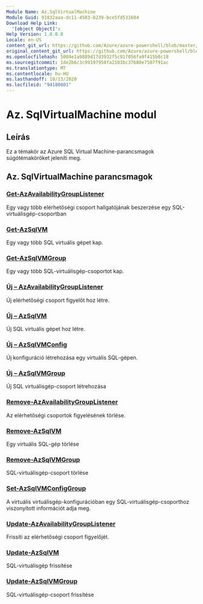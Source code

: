 ```yaml
---
Module Name: Az.SqlVirtualMachine
Module Guid: 91832aaa-dc11-4583-8239-bce5fd531604
Download Help Link:
  '[object Object]': 
Help Version: 1.0.0.0
Locale: en-US
content_git_url: https://github.com/Azure/azure-powershell/blob/master/src/SqlVirtualMachine/SqlVirtualMachine/help/Az.SqlVirtualMachine.md
original_content_git_url: https://github.com/Azure/azure-powershell/blob/master/src/SqlVirtualMachine/SqlVirtualMachine/help/Az.SqlVirtualMachine.md
ms.openlocfilehash: 5084e1a9889d17d3932f5c91f056fa9f415b8c18
ms.sourcegitcommit: 1de2b6c3c99197958fa2101bc37680e7507f91ac
ms.translationtype: MT
ms.contentlocale: hu-HU
ms.lasthandoff: 10/13/2020
ms.locfileid: "94180801"
---
```

# Az. SqlVirtualMachine modul
## Leírás
Ez a témakör az Azure SQL Virtual Machine-parancsmagok súgótémaköröket jeleníti meg.

## Az. SqlVirtualMachine parancsmagok
### [Get-AzAvailabilityGroupListener](Get-AzAvailabilityGroupListener.md)
Egy vagy több elérhetőségi csoport hallgatójának beszerzése egy SQL-virtuálisgép-csoportban

### [Get-AzSqlVM](Get-AzSqlVM.md)
Egy vagy több SQL virtuális gépet kap.

### [Get-AzSqlVMGroup](Get-AzSqlVMGroup.md)
Egy vagy több SQL-virtuálisgép-csoportot kap.

### [Új – AzAvailabilityGroupListener](New-AzAvailabilityGroupListener.md)
Új elérhetőségi csoport figyelőt hoz létre.

### [Új – AzSqlVM](New-AzSqlVM.md)
Új SQL virtuális gépet hoz létre.

### [Új – AzSqlVMConfig](New-AzSqlVMConfig.md)
Új konfiguráció létrehozása egy virtuális SQL-gépen.

### [Új – AzSqlVMGroup](New-AzSqlVMGroup.md)
Új SQL virtuálisgép-csoport létrehozása

### [Remove-AzAvailabilityGroupListener](Remove-AzAvailabilityGroupListener.md)
Az elérhetőségi csoportok figyelésének törlése.

### [Remove-AzSqlVM](Remove-AzSqlVM.md)
Egy virtuális SQL-gép törlése

### [Remove-AzSqlVMGroup](Remove-AzSqlVMGroup.md)
SQL-virtuálisgép-csoport törlése

### [Set-AzSqlVMConfigGroup](Set-AzSqlVMConfigGroup.md)
A virtuális virtuálisgép-konfigurációban egy SQL-virtuálisgép-csoporthoz viszonyított információt adja meg.

### [Update-AzAvailabilityGroupListener](Update-AzAvailabilityGroupListener.md)
Frissíti az elérhetőségi csoport figyelőjét.

### [Update-AzSqlVM](Update-AzSqlVM.md)
SQL-virtuálisgép frissítése

### [Update-AzSqlVMGroup](Update-AzSqlVMGroup.md)
SQL-virtuálisgép-csoport frissítése

